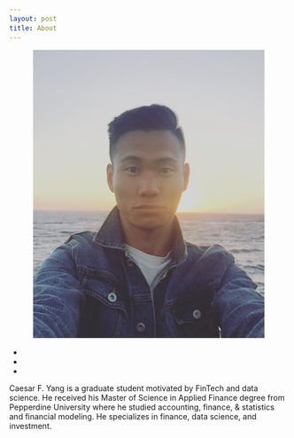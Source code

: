 ```yaml
---
layout: post
title: About
---
```


<center>
<img src="/images/header_caesaryang.jpg">
</center>

<p>
<center>
    <ul class="navigation-bar">
       <li><a href="https://github.com/Caesaryang"><i class='fa fa-github-alt'></i></a></li>  
       <li><a href="https://twitter.com/CaesarYang"><i class="fa fa-twitter"></i></a></li>
       <li><a href="https://www.linkedin.com/in/caesaryang/"><i class='fa fa-linkedin'></i></a></li>       
    </ul>
</center>
</p>

<p>
Caesar F. Yang is a graduate student motivated by FinTech and data science. He received his Master of Science in Applied Finance degree from Pepperdine University where he studied accounting, finance, & statistics and financial modeling. He specializes in finance, data science, and investment.
</p>

